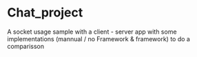 # Chat_project
A socket usage sample with a client - server app with some implementations (mannual / no Framework &amp; framework) to do a comparisson
